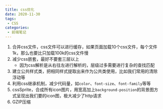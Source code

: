 ```yaml
---
title: css优化
date: 2020-11-30
tags:
 - CSS
categories:
 - 前端笔记
---
```


1. 合并css文件，css文件可以进行缓存，如果页面加载10个css文件，每个文件1k，那么也要比只加载100k的css文件慢
2. 减少css嵌套，最好不要套三层以上
   * 因为css解析是从右往左进行解析的，层级过多需要进行复杂的查找匹配
3. 建立公共样式类，把相同样式提取出来作为公共类使用，比如我们常用的清除浮动等
4. 利用css继承机制，减少代码量，如`color`、`font-size`、`font-family`等等
5. cssSprite，合成所有icon图片，用宽高加上`background-position`的背景图方式呈现出我们要的icon图，极大减少了http请求
6. GZIP压缩